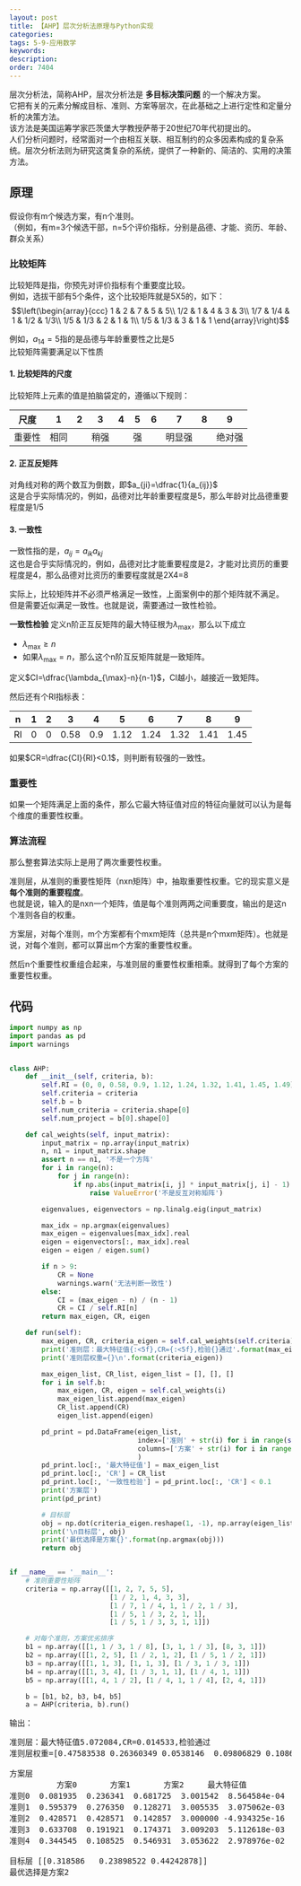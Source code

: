 ```yaml
---
layout: post
title: 【AHP】层次分析法原理与Python实现
categories:
tags: 5-9-应用数学
keywords:
description:
order: 7404
---
```


层次分析法，简称AHP，层次分析法是 **多目标决策问题** 的一个解决方案。  
它把有关的元素分解成目标、准则、方案等层次，在此基础之上进行定性和定量分析的决策方法。  
该方法是美国运筹学家匹茨堡大学教授萨蒂于20世纪70年代初提出的。  
人们分析问题时，经常面对一个由相互关联、相互制约的众多因素构成的复杂系统。层次分析法则为研究这类复杂的系统，提供了一种新的、简洁的、实用的决策方法。




## 原理
假设你有m个候选方案，有n个准则。  
（例如，有m=3个候选干部，n=5个评价指标，分别是品德、才能、资历、年龄、群众关系）

### 比较矩阵
比较矩阵是指，你预先对评价指标有个重要度比较。  
例如，选拔干部有5个条件，这个比较矩阵就是5X5的，如下：  
$$\left(\begin{array}{ccc}
  1    &    2    &    7    &    5    &    5\\
  1/2  &    1    &    4    &    3    &    3\\
  1/7  &    1/4  &    1    &    1/2  &    1/3\\
  1/5  &    1/3  &    2    &    1    &    1\\
  1/5  &    1/3  &    3    &    1    &    1
\end{array}\right)$$

例如，$a_{14}=5$指的是品德与年龄重要性之比是5  
比较矩阵需要满足以下性质
#### 1. 比较矩阵的尺度
比较矩阵上元素的值是拍脑袋定的，遵循以下规则：

<table class="tableizer-table">
<thead><tr class="tableizer-firstrow"><th>尺度</th><th>1</th><th>2</th><th>3</th><th>4</th><th>5</th><th>6</th><th>7</th><th>8</th><th>9</th></tr></thead><tbody>
 <tr><td>重要性</td><td>相同</td><td>&nbsp;</td><td>稍强</td><td>&nbsp;</td><td>强</td><td>&nbsp;</td><td>明显强</td><td>&nbsp;</td><td>绝对强</td></tr>
</tbody></table>

#### 2. 正互反矩阵
对角线对称的两个数互为倒数，即$a_{ji}=\dfrac{1}{a_{ij}}$  
这是合乎实际情况的，例如，品德对比年龄重要程度是5，那么年龄对比品德重要程度是1/5

#### 3. 一致性
一致性指的是，$a_{ij}=a_{ik}a_{kj}$  
这也是合乎实际情况的，例如，品德对比才能重要程度是2，才能对比资历的重要程度是4，那么品德对比资历的重要程度就是2X4=8

实际上，比较矩阵并不必须严格满足一致性，上面案例中的那个矩阵就不满足。  
但是需要近似满足一致性。也就是说，需要通过一致性检验。

**一致性检验**
定义n阶正互反矩阵的最大特征根为$\lambda_{\max}$，那么以下成立
- $\lambda_{\max}\geq n$
- 如果$\lambda_{\max}=n$，那么这个n阶互反矩阵就是一致矩阵。

定义$CI=\dfrac{\lambda_{\max}-n}{n-1}$，CI越小，越接近一致矩阵。

然后还有个RI指标表：  
<table class="tableizer-table">
<thead><tr class="tableizer-firstrow"><th>n</th><th>1</th><th>2</th><th>3</th><th>4</th><th>5</th><th>6</th><th>7</th><th>8</th><th>9</th></tr></thead><tbody>
 <tr><td>RI</td><td>0</td><td>0</td><td>0.58</td><td>0.9</td><td>1.12</td><td>1.24</td><td>1.32</td><td>1.41</td><td>1.45</td></tr>
</tbody></table>

如果$CR=\dfrac{CI}{RI}<0.1$，则判断有较强的一致性。

### 重要性
如果一个矩阵满足上面的条件，那么它最大特征值对应的特征向量就可以认为是每个维度的重要性权重。


### 算法流程
那么整套算法实际上是用了两次重要性权重。

准则层，从准则的重要性矩阵（nxn矩阵）中，抽取重要性权重。它的现实意义是 **每个准则的重要程度**。  
也就是说，输入的是nxn一个矩阵，值是每个准则两两之间重要度，输出的是这n个准则各自的权重。

方案层，对每个准则，m个方案都有个mxm矩阵（总共是n个mxm矩阵）。也就是说，对每个准则，都可以算出m个方案的重要性权重。

然后n个重要性权重组合起来，与准则层的重要性权重相乘。就得到了每个方案的重要性权重。

## 代码
```python
import numpy as np
import pandas as pd
import warnings


class AHP:
    def __init__(self, criteria, b):
        self.RI = (0, 0, 0.58, 0.9, 1.12, 1.24, 1.32, 1.41, 1.45, 1.49)
        self.criteria = criteria
        self.b = b
        self.num_criteria = criteria.shape[0]
        self.num_project = b[0].shape[0]

    def cal_weights(self, input_matrix):
        input_matrix = np.array(input_matrix)
        n, n1 = input_matrix.shape
        assert n == n1, '不是一个方阵'
        for i in range(n):
            for j in range(n):
                if np.abs(input_matrix[i, j] * input_matrix[j, i] - 1) > 1e-7:
                    raise ValueError('不是反互对称矩阵')

        eigenvalues, eigenvectors = np.linalg.eig(input_matrix)

        max_idx = np.argmax(eigenvalues)
        max_eigen = eigenvalues[max_idx].real
        eigen = eigenvectors[:, max_idx].real
        eigen = eigen / eigen.sum()

        if n > 9:
            CR = None
            warnings.warn('无法判断一致性')
        else:
            CI = (max_eigen - n) / (n - 1)
            CR = CI / self.RI[n]
        return max_eigen, CR, eigen

    def run(self):
        max_eigen, CR, criteria_eigen = self.cal_weights(self.criteria)
        print('准则层：最大特征值{:<5f},CR={:<5f},检验{}通过'.format(max_eigen, CR, '' if CR < 0.1 else '不'))
        print('准则层权重={}\n'.format(criteria_eigen))

        max_eigen_list, CR_list, eigen_list = [], [], []
        for i in self.b:
            max_eigen, CR, eigen = self.cal_weights(i)
            max_eigen_list.append(max_eigen)
            CR_list.append(CR)
            eigen_list.append(eigen)

        pd_print = pd.DataFrame(eigen_list,
                                index=['准则' + str(i) for i in range(self.num_criteria)],
                                columns=['方案' + str(i) for i in range(self.num_project)],
                                )
        pd_print.loc[:, '最大特征值'] = max_eigen_list
        pd_print.loc[:, 'CR'] = CR_list
        pd_print.loc[:, '一致性检验'] = pd_print.loc[:, 'CR'] < 0.1
        print('方案层')
        print(pd_print)

        # 目标层
        obj = np.dot(criteria_eigen.reshape(1, -1), np.array(eigen_list))
        print('\n目标层', obj)
        print('最优选择是方案{}'.format(np.argmax(obj)))
        return obj


if __name__ == '__main__':
    # 准则重要性矩阵
    criteria = np.array([[1, 2, 7, 5, 5],
                         [1 / 2, 1, 4, 3, 3],
                         [1 / 7, 1 / 4, 1, 1 / 2, 1 / 3],
                         [1 / 5, 1 / 3, 2, 1, 1],
                         [1 / 5, 1 / 3, 3, 1, 1]])

    # 对每个准则，方案优劣排序
    b1 = np.array([[1, 1 / 3, 1 / 8], [3, 1, 1 / 3], [8, 3, 1]])
    b2 = np.array([[1, 2, 5], [1 / 2, 1, 2], [1 / 5, 1 / 2, 1]])
    b3 = np.array([[1, 1, 3], [1, 1, 3], [1 / 3, 1 / 3, 1]])
    b4 = np.array([[1, 3, 4], [1 / 3, 1, 1], [1 / 4, 1, 1]])
    b5 = np.array([[1, 4, 1 / 2], [1 / 4, 1, 1 / 4], [2, 4, 1]])

    b = [b1, b2, b3, b4, b5]
    a = AHP(criteria, b).run()
```

输出：

<pre>准则层：最大特征值5.072084,CR=0.014533,检验通过
准则层权重=[0.47583538 0.26360349 0.0538146  0.09806829 0.10867824]

方案层
          方案0       方案1       方案2     最大特征值            CR  一致性检验
准则0  0.081935  0.236341  0.681725  3.001542  8.564584e-04   True
准则1  0.595379  0.276350  0.128271  3.005535  3.075062e-03   True
准则2  0.428571  0.428571  0.142857  3.000000 -4.934325e-16   True
准则3  0.633708  0.191921  0.174371  3.009203  5.112618e-03   True
准则4  0.344545  0.108525  0.546931  3.053622  2.978976e-02   True

目标层 [[0.318586   0.23898522 0.44242878]]
最优选择是方案2
</pre>
